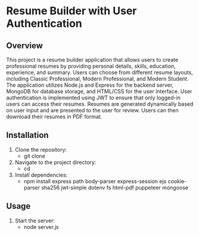 # Resume Builder with User Authentication

## Overview

This project is a resume builder application that allows users to create professional resumes by providing personal 
details, skills, education, experience, and summary. Users can choose from different resume layouts, including Classic 
Professional, Modern Professional, and Modern Student. The application utilizes Node.js and Express for the backend server, 
MongoDB for database storage, and HTML/CSS for the user interface. User authentication is implemented using JWT to ensure 
that only logged-in users can access their resumes. Resumes are generated dynamically based on user input and are presented 
to the user for review. Users can then download their resumes in PDF format.

## Installation
1. Clone the repository:
   - git clone
2. Navigate to the project directory:
   - cd
3. Install dependencies:
   - npm install express path body-parser express-session ejs cookie-parser sha256 jwt-simple dotenv fs html-pdf puppeteer mongoose

## Usage
1. Start the server:
   - node server.js


   
